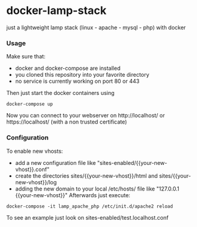# docker-lamp-stack
just a lightweight lamp stack (linux - apache - mysql - php) with docker

### Usage
Make sure that: 
- docker and docker-compose are installed
- you cloned this repository into your favorite directory
- no service is currently working on port 80 or 443

Then just start the docker containers using
```
docker-compose up
```
Now you can connect to your webserver on http://localhost/ or https://localhost/ (with a non trusted certificate)

### Configuration
To enable new vhosts:
- add a new configuration file like "sites-enabled/{{your-new-vhost}}.conf"
- create the directories sites/{{your-new-vhost}}/html and sites/{{your-new-vhost}}/log
- adding the new domain to your local /etc/hosts/ file like "127.0.0.1 {{your-new-vhost}}"
Afterwards just execute:
```
docker-compose -it lamp_apache_php /etc/init.d/apache2 reload
```
To see an example just look on sites-enabled/test.localhost.conf
